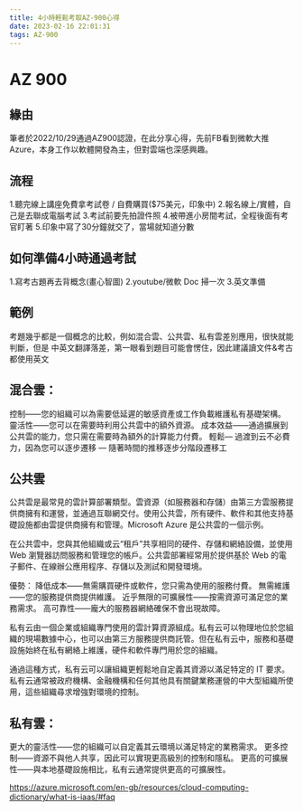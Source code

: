 ```yaml
---
title: 4小時輕鬆考取AZ-900心得
date: 2023-02-16 22:01:31
tags: AZ-900
---
```


# AZ 900

## 緣由
筆者於2022/10/29通過AZ900認證，在此分享心得，先前FB看到微軟大推Azure，本身工作以軟體開發為主，但對雲端也深感興趣。

## 流程
1.聽完線上講座免費拿考試卷 / 自費購買($75美元，印象中)
2.報名線上/實體，自己是去聯成電腦考試
3.考試前要先拍證件照
4.被帶進小房間考試，全程後面有考官盯著
5.印象中寫了30分鐘就交了，當場就知道分數

## 如何準備4小時通過考試
1.寫考古題再去背概念(畫心智圖)
2.youtube/微軟 Doc 掃一次
3.英文準備

## 範例
考題幾乎都是一個概念的比較，例如混合雲、公共雲、私有雲差別應用，很快就能判斷，但是
中英文翻譯落差，第一眼看到題目可能會愣住，因此建議讀文件&考古都使用英文


## 混合雲：

控制——您的組織可以為需要低延遲的敏感資產或工作負載維護私有基礎架構。
靈活性——您可以在需要時利用公共雲中的額外資源。
成本效益——通過擴展到公共雲的能力，您只需在需要時為額外的計算能力付費。
輕鬆— 過渡到云不必費力，因為您可以逐步遷移 — 隨著時間的推移逐步分階段遷移工

## 公共雲
公共雲是最常見的雲計算部署類型。雲資源（如服務器和存儲）由第三方雲服務提供商擁有和運營，並通過互聯網交付。使用公共雲，所有硬件、軟件和其他支持基礎設施都由雲提供商擁有和管理。Microsoft Azure 是公共雲的一個示例。

在公共雲中，您與其他組織或云“租戶”共享相同的硬件、存儲和網絡設備，並使用 Web 瀏覽器訪問服務和管理您的帳戶。公共雲部署經常用於提供基於 Web 的電子郵件、在線辦公應用程序、存儲以及測試和開發環境。

優勢：
降低成本——無需購買硬件或軟件，您只需為使用的服務付費。
無需維護——您的服務提供商提供維護。
近乎無限的可擴展性——按需資源可滿足您的業務需求。
高可靠性——龐大的服務器網絡確保不會出現故障。

私有云由一個企業或組織專門使用的雲計算資源組成。私有云可以物理地位於您組織的現場數據中心，也可以由第三方服務提供商託管。但在私有云中，服務和基礎設施始終在私有網絡上維護，硬件和軟件專門用於您的組織。

通過這種方式，私有云可以讓組織更輕鬆地自定義其資源以滿足特定的 IT 要求。私有云通常被政府機構、金融機構和任何其他具有關鍵業務運營的中大型組織所使用，這些組織尋求增強對環境的控制。

## 私有雲：

更大的靈活性——您的組織可以自定義其云環境以滿足特定的業務需求。
更多控制——資源不與他人共享，因此可以實現更高級別的控制和隱私。
更高的可擴展性——與本地基礎設施相比，私有云通常提供更高的可擴展性。

https://azure.microsoft.com/en-gb/resources/cloud-computing-dictionary/what-is-iaas/#faq
